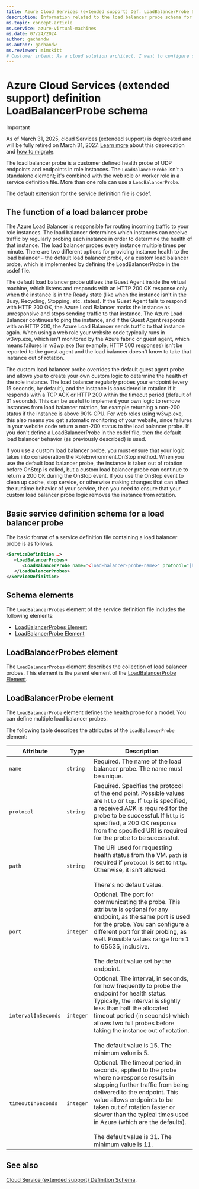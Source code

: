 ```yaml
---
title: Azure Cloud Services (extended support) Def. LoadBalancerProbe Schema | Microsoft Docs
description: Information related to the load balancer probe schema for Cloud Services (extended support)
ms.topic: concept-article
ms.service: azure-virtual-machines
ms.date: 07/24/2024
author: gachandw
ms.author: gachandw
ms.reviewer: mimckitt
# Customer intent: As a cloud solution architect, I want to configure custom load balancer probes in my service definition file, so that I can implement advanced health checks and optimize traffic routing to role instances.
---
```


# Azure Cloud Services (extended support) definition LoadBalancerProbe schema

> [!IMPORTANT]
> As of March 31, 2025, cloud Services (extended support) is deprecated and will be fully retired on March 31, 2027. [Learn more](https://aka.ms/csesretirement) about this deprecation and [how to migrate](https://aka.ms/cses-retirement-march-2025).

The load balancer probe is a customer defined health probe of UDP endpoints and endpoints in role instances. The `LoadBalancerProbe` isn't a standalone element; it's combined with the web role or worker role in a service definition file. More than one role can use a `LoadBalancerProbe`.

The default extension for the service definition file is csdef.

## The function of a load balancer probe
The Azure Load Balancer is responsible for routing incoming traffic to your role instances. The load balancer determines which instances can receive traffic by regularly probing each instance in order to determine the health of that instance. The load balancer probes every instance multiple times per minute. There are two different options for providing instance health to the load balancer – the default load balancer probe, or a custom load balancer probe, which is implemented by defining the LoadBalancerProbe in the csdef file.

The default load balancer probe utilizes the Guest Agent inside the virtual machine, which listens and responds with an HTTP 200 OK response only when the instance is in the Ready state (like when the instance isn't in the Busy, Recycling, Stopping, etc. states). If the Guest Agent fails to respond with HTTP 200 OK, the Azure Load Balancer marks the instance as unresponsive and stops sending traffic to that instance. The Azure Load Balancer continues to ping the instance, and if the Guest Agent responds with an HTTP 200, the Azure Load Balancer sends traffic to that instance again. When using a web role your website code typically runs in w3wp.exe, which isn't monitored by the Azure fabric or guest agent, which means failures in w3wp.exe (for example, HTTP 500 responses) isn't be reported to the guest agent and the load balancer doesn't know to take that instance out of rotation.

The custom load balancer probe overrides the default guest agent probe and allows you to create your own custom logic to determine the health of the role instance. The load balancer regularly probes your endpoint (every 15 seconds, by default), and the instance is considered in rotation if it responds with a TCP ACK or HTTP 200 within the timeout period (default of 31 seconds). This can be useful to implement your own logic to remove instances from load balancer rotation, for example returning a non-200 status if the instance is above 90% CPU. For web roles using w3wp.exe, this also means you get automatic monitoring of your website, since failures in your website code return a non-200 status to the load balancer probe. If you don't define a LoadBalancerProbe in the csdef file, then the default load balancer behavior (as previously described) is used.

If you use a custom load balancer probe, you must ensure that your logic takes into consideration the RoleEnvironment.OnStop method. When you use the default load balancer probe, the instance is taken out of rotation before OnStop is called, but a custom load balancer probe can continue to return a 200 OK during the OnStop event. If you use the OnStop event to clean up cache, stop service, or otherwise making changes that can affect the runtime behavior of your service, then you need to ensure that your custom load balancer probe logic removes the instance from rotation.

## Basic service definition schema for a load balancer probe
 The basic format of a service definition file containing a load balancer probe is as follows.

```xml
<ServiceDefinition …>
   <LoadBalancerProbes>
      <LoadBalancerProbe name="<load-balancer-probe-name>" protocol="[http|tcp]" path="<uri-for-checking-health-status-of-vm>" port="<port-number>" intervalInSeconds="<interval-in-seconds>" timeoutInSeconds="<timeout-in-seconds>"/>
   </LoadBalancerProbes>
</ServiceDefinition>
```

## Schema elements
The `LoadBalancerProbes` element of the service definition file includes the following elements:

- [LoadBalancerProbes Element](#LoadBalancerProbes)
- [LoadBalancerProbe Element](#LoadBalancerProbe)

##  <a name="LoadBalancerProbes"></a> LoadBalancerProbes element
The `LoadBalancerProbes` element describes the collection of load balancer probes. This element is the parent element of the [LoadBalancerProbe Element](#LoadBalancerProbe). 

##  <a name="LoadBalancerProbe"></a> LoadBalancerProbe element
The `LoadBalancerProbe` element defines the health probe for a model. You can define multiple load balancer probes. 

The following table describes the attributes of the `LoadBalancerProbe` element:

|Attribute|Type|Description|
| ------------------- | -------- | -----------------|
| `name`              | `string` | Required. The name of the load balancer probe. The name must be unique.|
| `protocol`          | `string` | Required. Specifies the protocol of the end point. Possible values are `http` or `tcp`. If `tcp` is specified, a received ACK is required for the probe to be successful. If `http` is specified, a 200 OK response from the specified URI is required for the probe to be successful.|
| `path`              | `string` | The URI used for requesting health status from the VM. `path` is required if `protocol` is set to `http`. Otherwise, it isn't allowed.<br /><br /> There's no default value.|
| `port`              | `integer` | Optional. The port for communicating the probe. This attribute is optional for any endpoint, as the same port is used for the probe. You can configure a different port for their probing, as well. Possible values range from 1 to 65535, inclusive.<br /><br /> The default value set by the endpoint.|
| `intervalInSeconds` | `integer` | Optional. The interval, in seconds, for how frequently to probe the endpoint for health status. Typically, the interval is slightly less than half the allocated timeout period (in seconds) which allows two full probes before taking the instance out of rotation.<br /><br /> The default value is 15. The minimum value is 5.|
| `timeoutInSeconds`  | `integer` | Optional. The timeout period, in seconds, applied to the probe where no response results in stopping further traffic from being delivered to the endpoint. This value allows endpoints to be taken out of rotation faster or slower than the typical times used in Azure (which are the defaults).<br /><br /> The default value is 31. The minimum value is 11.|

## See also
[Cloud Service (extended support) Definition Schema](schema-csdef-file.md).
